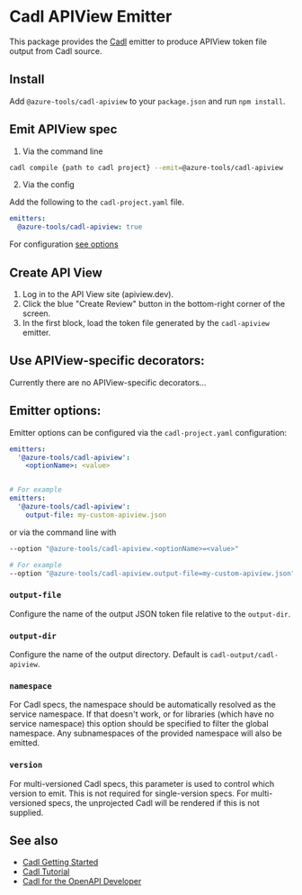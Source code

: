 # Cadl APIView Emitter

This package provides the [Cadl](https://github.com/microsoft/cadl) emitter to produce APIView token file output from Cadl source.

## Install

Add `@azure-tools/cadl-apiview` to your `package.json` and run `npm install`.

## Emit APIView spec

1. Via the command line

```bash
cadl compile {path to cadl project} --emit=@azure-tools/cadl-apiview
```

2. Via the config

Add the following to the `cadl-project.yaml` file.

```yaml
emitters:
  @azure-tools/cadl-apiview: true
```

For configuration [see options](#emitter-options)

## Create API View

1. Log in to the API View site (apiview.dev).
2. Click the blue "Create Review" button in the bottom-right corner of the screen.
3. In the first block, load the token file generated by the `cadl-apiview` emitter.

## Use APIView-specific decorators:

Currently there are no APIView-specific decorators...

## Emitter options:

Emitter options can be configured via the `cadl-project.yaml` configuration:

```yaml
emitters:
  '@azure-tools/cadl-apiview':
    <optionName>: <value>


# For example
emitters:
  '@azure-tools/cadl-apiview':
    output-file: my-custom-apiview.json
```

or via the command line with

```bash
--option "@azure-tools/cadl-apiview.<optionName>=<value>"

# For example
--option "@azure-tools/cadl-apiview.output-file=my-custom-apiview.json"
```

### `output-file`

Configure the name of the output JSON token file relative to the `output-dir`.

### `output-dir`

Configure the name of the output directory. Default is `cadl-output/cadl-apiview`.

### `namespace`

For Cadl specs, the namespace should be automatically resolved as the service namespace. If
that doesn't work, or for libraries (which have no service namespace) this option should be
specified to filter the global namespace. Any subnamespaces of the provided namespace will
also be emitted.

### `version`

For multi-versioned Cadl specs, this parameter is used to control which version to emit. This
is not required for single-version specs. For multi-versioned specs, the unprojected Cadl will
be rendered if this is not supplied.

## See also

- [Cadl Getting Started](https://github.com/microsoft/cadl#getting-started)
- [Cadl Tutorial](https://github.com/microsoft/cadl/blob/main/docs/tutorial.md)
- [Cadl for the OpenAPI Developer](https://github.com/microsoft/cadl/blob/main/docs/cadl-for-openapi-dev.md)
